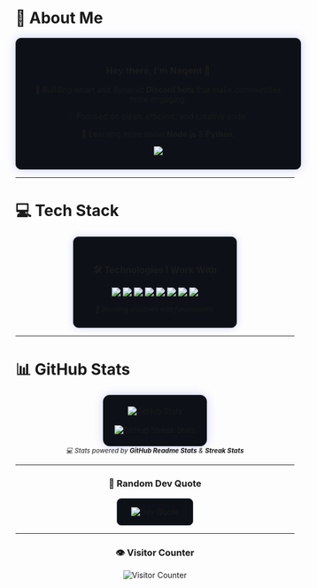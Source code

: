 # 💫 About Me
<div align="center">
  <div style="background:#0d1117; border:1px solid #30363d; border-radius:10px; padding:25px 30px; display:inline-block; box-shadow:0 0 15px rgba(88,101,242,0.3); width:90%; max-width:500px;">
    <h3>Hey there, I'm <b>Naqent</b> 👋</h3>
    <p>🚀 Building smart and dynamic <b>Discord bots</b> that make communities more engaging.</p>
    <p>💡 Focused on clean, efficient, and creative code.</p>
    <p>🌱 Learning more about <b>Node.js</b> & <b>Python</b>.</p>
    <a href="https://discord.com/users/Naqint" target="_blank">
      <img src="https://img.shields.io/badge/Discord%20-%20Naqint-5865F2?style=for-the-badge&logo=discord&logoColor=white"/>
    </a>
  </div>
</div>

---

# 💻 Tech Stack
<div align="center">
  <div style="background:#0d1117; border:1px solid #30363d; border-radius:10px; padding:25px 35px; box-shadow:0 0 12px rgba(88,101,242,0.3); display:inline-block;">
    <h3>🛠️ Technologies I Work With</h3>
    <p>
      <img src="https://img.shields.io/badge/Node.js-43853D?style=for-the-badge&logo=node.js&logoColor=white"/>
      <img src="https://img.shields.io/badge/Python-3776AB?style=for-the-badge&logo=python&logoColor=white"/>
      <img src="https://img.shields.io/badge/JavaScript-F7DF1E?style=for-the-badge&logo=javascript&logoColor=black"/>
      <img src="https://img.shields.io/badge/TypeScript-007ACC?style=for-the-badge&logo=typescript&logoColor=white"/>
      <img src="https://img.shields.io/badge/GitHub-181717?style=for-the-badge&logo=github&logoColor=white"/>
      <img src="https://img.shields.io/badge/Vercel-000000?style=for-the-badge&logo=vercel&logoColor=white"/>
      <img src="https://img.shields.io/badge/Bash-4EAA25?style=for-the-badge&logo=gnu-bash&logoColor=white"/>
      <img src="https://img.shields.io/badge/VSCode-0078D4?style=for-the-badge&logo=visual%20studio%20code&logoColor=white"/>
    </p>
    <sub><i>🎯 Blending creativity with functionality.</i></sub>
  </div>
</div>

---

# 📊 GitHub Stats
<div align="center">
  <div style="background:#0d1117; border:1px solid #30363d; border-radius:12px; padding:20px; box-shadow:0 0 15px rgba(88,101,242,0.3); display:inline-block;">
    <img src="https://github-readme-stats.vercel.app/api?username=naqent&theme=tokyonight&show_icons=true&hide_border=false&include_all_commits=true&count_private=true&card_width=400" alt="GitHub Stats" />
    <br/><br/>
    <img src="https://github-readme-streak-stats.herokuapp.com/?user=naqent&theme=tokyonight&hide_border=false&date_format=%5BY.%5Dn.j" alt="GitHub Streak Stats"/>
  </div>
  <br/>
  <sub><i>💻 Stats powered by <b>GitHub Readme Stats</b> & <b>Streak Stats</b></i></sub>
</div>

---

<div align="center">
  <h3>💬 Random Dev Quote</h3>
  <div style="background:#0d1117; border:1px solid #30363d; border-radius:8px; padding:15px 25px; display:inline-block;">
    <img src="https://quotes-github-readme.vercel.app/api?type=horizontal&theme=dark" alt="Dev Quote" />
  </div>
</div>

---

<div align="center">
  <h3>👁️ Visitor Counter</h3>
  <img src="https://count.getloli.com/@naqent?theme=asoul" alt="Visitor Counter"/>
</div>

<!-- Generated with ❤️ for naqent -->
